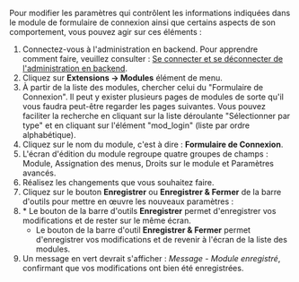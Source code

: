 <!-- Filename: Changing_the_Login_Form_module_settings / Display title: Modification des paramètres du module de Formulaire de Connexion -->

Pour modifier les paramètres qui contrôlent les informations indiquées
dans le module de formulaire de connexion ainsi que certains aspects de
son comportement, vous pouvez agir sur ces éléments :

1.  Connectez-vous à l'administration en backend. Pour apprendre comment
    faire, veuillez consulter : [Se connecter et se déconnecter de
    l'administration en
    backend](https://docs.joomla.org/Logging_in_or_out_of_the_Administrator_back-end "Special:MyLanguage/Logging in or out of the Administrator back-end").
2.  Cliquez sur **Extensions **→** Modules** élément de menu.
1.  À partir de la liste des modules, chercher celui du "Formulaire de
    Connexion". Il peut y exister plusieurs pages de modules de sorte
    qu'il vous faudra peut-être regarder les pages suivantes. Vous
    pouvez faciliter la recherche en cliquant sur la liste déroulante
    "Sélectionner par type" et en cliquant sur l'élément "mod_login"
    (liste par ordre alphabétique).
1.  Cliquez sur le nom du module, c'est à dire : **Formulaire de
    Connexion**.
1.  L'écran d'édition du module regroupe quatre groupes de champs :
    Module, Assignation des menus, Droits sur le module et Paramètres
    avancés.
1.  Réalisez les changements que vous souhaitez faire.
2.  Cliquez sur le bouton **Enregistrer** ou **Enregistrer & Fermer** de
    la barre d'outils pour mettre en œuvre les nouveaux paramètres :
3.  \* Le bouton de la barre d'outils **Enregistrer** permet
    d'enregistrer vos modifications et de rester sur le même écran.
    - Le bouton de la barre d'outil **Enregistrer & Fermer** permet
      d'enregistrer vos modifications et de revenir à l'écran de la
      liste des modules.
4.  Un message en vert devrait s'afficher : *Message - Module
    enregistré*, confirmant que vos modifications ont bien été
    enregistrées.
